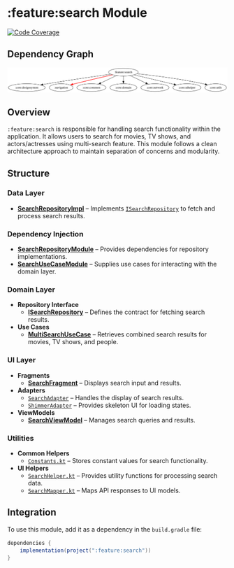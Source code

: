 # :feature:search Module

[![Code Coverage][feature-search-coverage-badge]][feature-search-coverage-link]

## Dependency Graph

![Dependency graph](../../docs/images/module-graphs/feature-search.svg)

## Overview

`:feature:search` is responsible for handling search functionality within the application. It allows users to search for movies, TV shows, and actors/actresses using multi-search feature. This module follows a clean architecture approach to maintain separation of concerns and modularity.

## Structure

### Data Layer

- **[SearchRepositoryImpl](../search/src/main/kotlin/com/waffiq/bazz_movies/feature/search/data/repository/SearchRepositoryImpl.kt)** – Implements [`ISearchRepository`](./src/main/kotlin/com/waffiq/bazz_movies/feature/search/domain/repository/ISearchRepository.kt) to fetch and process search results.

### Dependency Injection

- **[SearchRepositoryModule](../search/src/main/kotlin/com/waffiq/bazz_movies/feature/search/di/SearchRepositoryModule.kt)** – Provides dependencies for repository implementations.
- **[SearchUseCaseModule](../search/src/main/kotlin/com/waffiq/bazz_movies/feature/search/di/SearchUseCaseModule.kt)** – Supplies use cases for interacting with the domain layer.

### Domain Layer

- **Repository Interface**
  - **[ISearchRepository](../search/src/main/kotlin/com/waffiq/bazz_movies/feature/search/domain/repository/ISearchRepository.kt)** – Defines the contract for fetching search results.
- **Use Cases**
  - **[MultiSearchUseCase](../search/src/main/kotlin/com/waffiq/bazz_movies/feature/search/domain/usecase/MultiSearchUseCase.kt)** – Retrieves combined search results for movies, TV shows, and people.

### UI Layer

- **Fragments**
  - **[SearchFragment](../search/src/main/kotlin/com/waffiq/bazz_movies/feature/search/ui/SearchFragment.kt)** – Displays search input and results.
- **Adapters**
  - [`SearchAdapter`](./src/main/kotlin/com/waffiq/bazz_movies/feature/search/ui/SearchAdapter.kt) – Handles the display of search results.
  - [`ShimmerAdapter`](./src/main/kotlin/com/waffiq/bazz_movies/feature/search/ui/ShimmerAdapter.kt) – Provides skeleton UI for loading states.
- **ViewModels**
  - **[SearchViewModel](../search/src/main/kotlin/com/waffiq/bazz_movies/feature/search/ui/SearchViewModel.kt)** – Manages search queries and results.

### Utilities

- **Common Helpers**
  - [`Constants.kt`](./src/main/kotlin/com/waffiq/bazz_movies/feature/search/utils/Constants.kt) – Stores constant values for search functionality.
- **UI Helpers**
  - [`SearchHelper.kt`](./src/main/kotlin/com/waffiq/bazz_movies/feature/search/utils/SearchHelper.kt) – Provides utility functions for processing search data.
  - [`SearchMapper.kt`](./src/main/kotlin/com/waffiq/bazz_movies/feature/search/utils/SearchMapper.kt) – Maps API responses to UI models.

## Integration

To use this module, add it as a dependency in the `build.gradle` file:

```gradle
dependencies {
    implementation(project(":feature:search"))
}
```

<!-- LINK -->

[feature-search-coverage-badge]: https://codecov.io/gh/waffiqaziz/BAZZ-Movies/branch/main/graph/badge.svg?flag=feature-search
[feature-search-coverage-link]: https://app.codecov.io/gh/waffiqaziz/BAZZ-Movies/tree/main/feature/search/src/main/kotlin/com/waffiq/bazz_movies/feature/search
